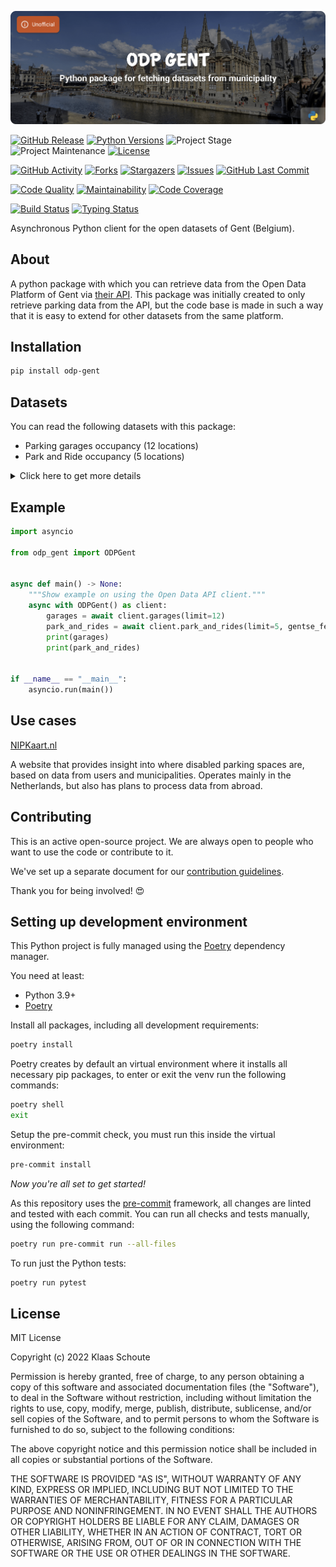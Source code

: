 <!-- Banner -->
![alt Banner of the odp gent package](https://raw.githubusercontent.com/klaasnicolaas/python-odp-gent/main/assets/header_odp_gent-min.png)

<!-- PROJECT SHIELDS -->
[![GitHub Release][releases-shield]][releases]
[![Python Versions][python-versions-shield]][pypi]
![Project Stage][project-stage-shield]
![Project Maintenance][maintenance-shield]
[![License][license-shield]](LICENSE)

[![GitHub Activity][commits-shield]][commits-url]
[![Forks][forks-shield]][forks-url]
[![Stargazers][stars-shield]][stars-url]
[![Issues][issues-shield]][issues-url]
[![GitHub Last Commit][last-commit-shield]][commits-url]

[![Code Quality][code-quality-shield]][code-quality]
[![Maintainability][maintainability-shield]][maintainability-url]
[![Code Coverage][codecov-shield]][codecov-url]

[![Build Status][build-shield]][build-url]
[![Typing Status][typing-shield]][typing-url]

Asynchronous Python client for the open datasets of Gent (Belgium).

## About

A python package with which you can retrieve data from the Open Data Platform of Gent via [their API][api]. This package was initially created to only retrieve parking data from the API, but the code base is made in such a way that it is easy to extend for other datasets from the same platform.

## Installation

```bash
pip install odp-gent
```

## Datasets

You can read the following datasets with this package:

- Parking garages occupancy (12 locations)
- Park and Ride occupancy (5 locations)

<details>
    <summary>Click here to get more details</summary>

### Parking garages

Parameters:

- **limit** (default: 10) - How many results you want to retrieve.

| Variable | Type | Description |
| :------- | :--- | :---------- |
| `garage_id` | string | The id of the garage |
| `name` | string | The name of the garage |
| `parking_type` | string | The type of parking |
| `url` | string | The url with more information about the garage |
| `is_open` | boolean | Whether the garage is open or not |
| `free_parking` | boolean | Whether there is free parking or not |
| `temporary_closed` | boolean | Whether the garage is temporarily closed or not |
| `free_space` | integer | The amount of free parking spaces |
| `total_capacity` | integer | The total capacity of the garage |
| `availability_pct` | float | The percentage of free parking spaces |
| `occupancy_pct` | integer | The percentage of occupied parking spaces |
| `longitude` | float | The longitude of the garage |
| `latitude` | float | The latitude of the garage |
| `updated_at` | datetime | The last time the data was updated |

### Park and Ride

Parameters:

- **limit** (default: 10) - How many results you want to retrieve.
- **gentse_feesten** - Whether a park and ride location is used for the [Gentse Feesten](https://gentsefeesten.stad.gent).

| Variable | Type | Description |
| :------- | :--- | :---------- |
| `spot_id` | string | The id of the park and ride |
| `name` | string | The name of the park and ride |
| `parking_type` | string | The type of parking |
| `url` | string | The url with more information about the park and ride |
| `is_open` | boolean | Whether the park and ride is open or not |
| `free_parking` | boolean | Whether there is free parking or not |
| `temporary_closed` | boolean | Whether the park and ride is temporarily closed or not |
| `gentse_feesten` | boolean | Whether the park and ride is used for the [Gentse Feesten](https://gentsefeesten.stad.gent) |
| `free_space` | integer | The amount of free parking spaces |
| `total_capacity` | integer | The total capacity of the park and ride |
| `availability_pct` | float | The percentage of free parking spaces |
| `occupancy_pct` | integer | The percentage of occupied parking spaces |
| `longitude` | float | The longitude of the park and ride |
| `latitude` | float | The latitude of the park and ride |
| `updated_at` | datetime | The last time the data was updated |
</details>

## Example

```python
import asyncio

from odp_gent import ODPGent


async def main() -> None:
    """Show example on using the Open Data API client."""
    async with ODPGent() as client:
        garages = await client.garages(limit=12)
        park_and_rides = await client.park_and_rides(limit=5, gentse_feesten="True")
        print(garages)
        print(park_and_rides)


if __name__ == "__main__":
    asyncio.run(main())
```

## Use cases

[NIPKaart.nl][nipkaart]

A website that provides insight into where disabled parking spaces are, based
on data from users and municipalities. Operates mainly in the Netherlands, but
also has plans to process data from abroad.

## Contributing

This is an active open-source project. We are always open to people who want to
use the code or contribute to it.

We've set up a separate document for our
[contribution guidelines](CONTRIBUTING.md).

Thank you for being involved! :heart_eyes:

## Setting up development environment

This Python project is fully managed using the [Poetry][poetry] dependency
manager.

You need at least:

- Python 3.9+
- [Poetry][poetry-install]

Install all packages, including all development requirements:

```bash
poetry install
```

Poetry creates by default an virtual environment where it installs all
necessary pip packages, to enter or exit the venv run the following commands:

```bash
poetry shell
exit
```

Setup the pre-commit check, you must run this inside the virtual environment:

```bash
pre-commit install
```

*Now you're all set to get started!*

As this repository uses the [pre-commit][pre-commit] framework, all changes
are linted and tested with each commit. You can run all checks and tests
manually, using the following command:

```bash
poetry run pre-commit run --all-files
```

To run just the Python tests:

```bash
poetry run pytest
```

## License

MIT License

Copyright (c) 2022 Klaas Schoute

Permission is hereby granted, free of charge, to any person obtaining a copy
of this software and associated documentation files (the "Software"), to deal
in the Software without restriction, including without limitation the rights
to use, copy, modify, merge, publish, distribute, sublicense, and/or sell
copies of the Software, and to permit persons to whom the Software is
furnished to do so, subject to the following conditions:

The above copyright notice and this permission notice shall be included in all
copies or substantial portions of the Software.

THE SOFTWARE IS PROVIDED "AS IS", WITHOUT WARRANTY OF ANY KIND, EXPRESS OR
IMPLIED, INCLUDING BUT NOT LIMITED TO THE WARRANTIES OF MERCHANTABILITY,
FITNESS FOR A PARTICULAR PURPOSE AND NONINFRINGEMENT. IN NO EVENT SHALL THE
AUTHORS OR COPYRIGHT HOLDERS BE LIABLE FOR ANY CLAIM, DAMAGES OR OTHER
LIABILITY, WHETHER IN AN ACTION OF CONTRACT, TORT OR OTHERWISE, ARISING FROM,
OUT OF OR IN CONNECTION WITH THE SOFTWARE OR THE USE OR OTHER DEALINGS IN THE
SOFTWARE.

[api]: https://data.stad.gent/explore
[nipkaart]: https://www.nipkaart.nl

<!-- MARKDOWN LINKS & IMAGES -->
[build-shield]: https://github.com/klaasnicolaas/python-odp-gent/actions/workflows/tests.yaml/badge.svg
[build-url]: https://github.com/klaasnicolaas/python-odp-gent/actions/workflows/tests.yaml
[code-quality-shield]: https://img.shields.io/lgtm/grade/python/g/klaasnicolaas/python-odp-gent.svg?logo=lgtm&logoWidth=18
[code-quality]: https://lgtm.com/projects/g/klaasnicolaas/python-odp-gent/context:python
[commits-shield]: https://img.shields.io/github/commit-activity/y/klaasnicolaas/python-odp-gent.svg
[commits-url]: https://github.com/klaasnicolaas/python-odp-gent/commits/main
[codecov-shield]: https://codecov.io/gh/klaasnicolaas/python-odp-gent/branch/main/graph/badge.svg?token=5JNbz4akUL
[codecov-url]: https://codecov.io/gh/klaasnicolaas/python-odp-gent
[forks-shield]: https://img.shields.io/github/forks/klaasnicolaas/python-odp-gent.svg
[forks-url]: https://github.com/klaasnicolaas/python-odp-gent/network/members
[issues-shield]: https://img.shields.io/github/issues/klaasnicolaas/python-odp-gent.svg
[issues-url]: https://github.com/klaasnicolaas/python-odp-gent/issues
[license-shield]: https://img.shields.io/github/license/klaasnicolaas/python-odp-gent.svg
[last-commit-shield]: https://img.shields.io/github/last-commit/klaasnicolaas/python-odp-gent.svg
[maintenance-shield]: https://img.shields.io/maintenance/yes/2022.svg
[maintainability-shield]: https://api.codeclimate.com/v1/badges/ceb27fb15cf0e485dc23/maintainability
[maintainability-url]: https://codeclimate.com/github/klaasnicolaas/python-odp-gent/maintainability
[project-stage-shield]: https://img.shields.io/badge/project%20stage-experimental-yellow.svg
[pypi]: https://pypi.org/project/odp-gent/
[python-versions-shield]: https://img.shields.io/pypi/pyversions/odp-gent
[typing-shield]: https://github.com/klaasnicolaas/python-odp-gent/actions/workflows/typing.yaml/badge.svg
[typing-url]: https://github.com/klaasnicolaas/python-odp-gent/actions/workflows/typing.yaml
[releases-shield]: https://img.shields.io/github/release/klaasnicolaas/python-odp-gent.svg
[releases]: https://github.com/klaasnicolaas/python-odp-gent/releases
[stars-shield]: https://img.shields.io/github/stars/klaasnicolaas/python-odp-gent.svg
[stars-url]: https://github.com/klaasnicolaas/python-odp-gent/stargazers

[poetry-install]: https://python-poetry.org/docs/#installation
[poetry]: https://python-poetry.org
[pre-commit]: https://pre-commit.com
